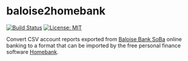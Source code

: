 baloise2homebank
================

[![Build Status](https://travis-ci.com/christiansiegel/baloise2homebank.svg?branch=master)](https://travis-ci.com/christiansiegel/baloise2homebank)
[![License: MIT](https://img.shields.io/badge/License-MIT-yellow.svg)](LICENSE.md)

Convert CSV account reports exported from [Baloise Bank SoBa](http://www.baloise.ch/) online banking to a format that can be imported by the free personal finance software [Homebank](http://homebank.free.fr/).
